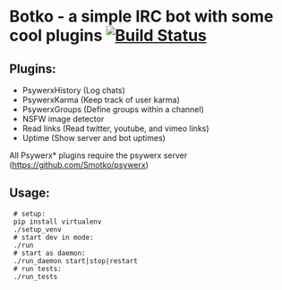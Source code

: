 Botko - a simple IRC bot with some cool plugins [![Build Status](https://travis-ci.org/Psywerx/botko.svg?branch=master)](https://travis-ci.org/Pyswerx/botko/builds)
======================================

Plugins:
-------
 * PsywerxHistory (Log chats)
 * PsywerxKarma (Keep track of user karma)
 * PsywerxGroups (Define groups within a channel)
 * NSFW image detector
 * Read links (Read twitter, youtube, and vimeo links)
 * Uptime (Show server and bot uptimes)
  
All Psywerx* plugins require the psywerx server (https://github.com/Smotko/psywerx)
 
Usage:
---
     # setup:
     pip install virtualenv
     ./setup_venv
     # start dev in mode:
     ./run
     # start as daemon:
     ./run_daemon start|stop|restart
     # run tests:
     ./run_tests
